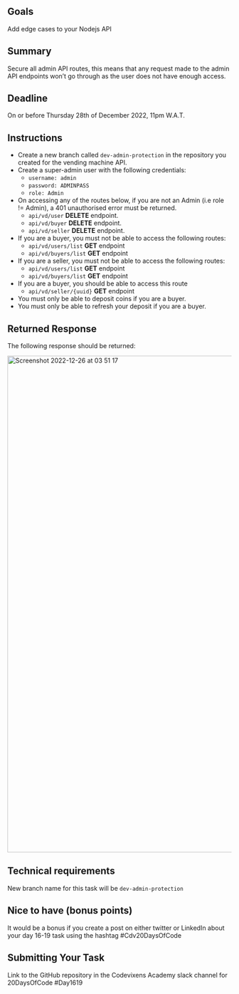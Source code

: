 ## Goals
Add edge cases to your Nodejs API

## Summary
Secure all admin API routes, this means that any request made to the admin API endpoints won’t go through as the user does not have enough access.

## Deadline
On or before Thursday 28th of December 2022, 11pm W.A.T.

## Instructions
- Create a new branch called `dev-admin-protection` in the repository you created for the vending machine API.
- Create a super-admin user with the following credentials:
  - `username: admin`
  - `password: ADMINPASS`
  - `role: Admin`
- On accessing any of the routes below, if you are not an Admin (i.e role != Admin), a 401 unauthorised error must be returned.
  - `api/vd/user` **DELETE** endpoint.
  - `api/vd/buyer` **DELETE** endpoint.
  - `api/vd/seller` **DELETE** endpoint.
- If you are a buyer, you must not be able to access the following routes:
  - `api/vd/users/list` **GET** endpoint
  - `api/vd/buyers/list` **GET** endpoint
- If you are a seller, you must not be able to access the following routes:
  - `api/vd/users/list` **GET** endpoint
  - `api/vd/buyers/list` **GET** endpoint
- If you are a buyer, you should be able to access this route
  - `api/vd/seller/{uuid}` **GET** endpoint
- You must only be able to deposit coins if you are a buyer.
- You must only be able to refresh your deposit if you are a buyer.

## Returned Response
The following response should be returned:

<img width="1116" alt="Screenshot 2022-12-26 at 03 51 17" src="https://user-images.githubusercontent.com/82330194/209493919-70a66076-0da2-498e-8b3e-cda601d5f49f.png">

## Technical requirements
New branch name for this task will be `dev-admin-protection`

## Nice to have (bonus points)
It would be a bonus if you create a post on either twitter or LinkedIn about your day 16-19 task using the hashtag #Cdv20DaysOfCode

## Submitting Your Task
Link to the GitHub repository in the Codevixens Academy slack channel for 20DaysOfCode #Day1619
